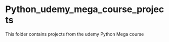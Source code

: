# Python_udemy_mega_course_projects
This folder contains projects from the udemy Python Mega course

